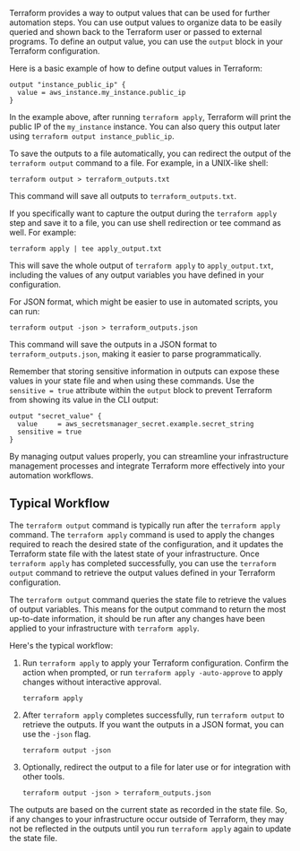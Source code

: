 Terraform provides a way to output values that can be used for further automation steps. You can use output values to organize data to be easily queried and shown back to the Terraform user or passed to external programs. To define an output value, you can use the `output` block in your Terraform configuration.

Here is a basic example of how to define output values in Terraform:

```hcl
output "instance_public_ip" {
  value = aws_instance.my_instance.public_ip
}
```

In the example above, after running `terraform apply`, Terraform will print the public IP of the `my_instance` instance. You can also query this output later using `terraform output instance_public_ip`.

To save the outputs to a file automatically, you can redirect the output of the `terraform output` command to a file. For example, in a UNIX-like shell:

```shell
terraform output > terraform_outputs.txt
```

This command will save all outputs to `terraform_outputs.txt`.

If you specifically want to capture the output during the `terraform apply` step and save it to a file, you can use shell redirection or tee command as well. For example:

```shell
terraform apply | tee apply_output.txt
```

This will save the whole output of `terraform apply` to `apply_output.txt`, including the values of any output variables you have defined in your configuration.

For JSON format, which might be easier to use in automated scripts, you can run:

```shell
terraform output -json > terraform_outputs.json
```

This command will save the outputs in a JSON format to `terraform_outputs.json`, making it easier to parse programmatically.

Remember that storing sensitive information in outputs can expose these values in your state file and when using these commands. Use the `sensitive = true` attribute within the `output` block to prevent Terraform from showing its value in the CLI output:

```hcl
output "secret_value" {
  value     = aws_secretsmanager_secret.example.secret_string
  sensitive = true
}
```

By managing output values properly, you can streamline your infrastructure management processes and integrate Terraform more effectively into your automation workflows.

## Typical Workflow

The `terraform output` command is typically run after the `terraform apply` command. The `terraform apply` command is used to apply the changes required to reach the desired state of the configuration, and it updates the Terraform state file with the latest state of your infrastructure. Once `terraform apply` has completed successfully, you can use the `terraform output` command to retrieve the output values defined in your Terraform configuration.

The `terraform output` command queries the state file to retrieve the values of output variables. This means for the output command to return the most up-to-date information, it should be run after any changes have been applied to your infrastructure with `terraform apply`.

Here's the typical workflow:

1. Run `terraform apply` to apply your Terraform configuration. Confirm the action when prompted, or run `terraform apply -auto-approve` to apply changes without interactive approval.

   ```shell
   terraform apply
   ```

2. After `terraform apply` completes successfully, run `terraform output` to retrieve the outputs. If you want the outputs in a JSON format, you can use the `-json` flag.

   ```shell
   terraform output -json
   ```

3. Optionally, redirect the output to a file for later use or for integration with other tools.

   ```shell
   terraform output -json > terraform_outputs.json
   ```

The outputs are based on the current state as recorded in the state file. So, if any changes to your infrastructure occur outside of Terraform, they may not be reflected in the outputs until you run `terraform apply` again to update the state file.
